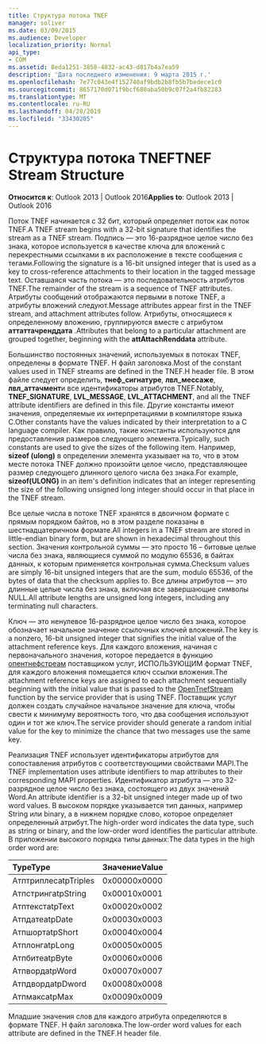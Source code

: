 ```yaml
---
title: Структура потока TNEF
manager: soliver
ms.date: 03/09/2015
ms.audience: Developer
localization_priority: Normal
api_type:
- COM
ms.assetid: 8eda1251-3858-4832-ac43-d817b4a7ea59
description: 'Дата последнего изменения: 9 марта 2015 г.'
ms.openlocfilehash: 7e77c043e4f152740af9bdb2b8fb5b7bedece1c0
ms.sourcegitcommit: 8657170d071f9bcf680aba50b9c07f2a4fb82283
ms.translationtype: MT
ms.contentlocale: ru-RU
ms.lasthandoff: 04/28/2019
ms.locfileid: "33430205"
---
```

# <a name="tnef-stream-structure"></a><span data-ttu-id="23789-103">Структура потока TNEF</span><span class="sxs-lookup"><span data-stu-id="23789-103">TNEF Stream Structure</span></span>

  
  
<span data-ttu-id="23789-104">**Относится к**: Outlook 2013 | Outlook 2016</span><span class="sxs-lookup"><span data-stu-id="23789-104">**Applies to**: Outlook 2013 | Outlook 2016</span></span> 
  
<span data-ttu-id="23789-105">Поток TNEF начинается с 32 бит, который определяет поток как поток TNEF.</span><span class="sxs-lookup"><span data-stu-id="23789-105">A TNEF stream begins with a 32-bit signature that identifies the stream as a TNEF stream.</span></span> <span data-ttu-id="23789-106">Подпись — это 16-разрядное целое число без знака, которое используется в качестве ключа для вложений с перекрестными ссылками в их расположение в тексте сообщения с тегами.</span><span class="sxs-lookup"><span data-stu-id="23789-106">Following the signature is a 16-bit unsigned integer that is used as a key to cross-reference attachments to their location in the tagged message text.</span></span> <span data-ttu-id="23789-107">Оставшаяся часть потока — это последовательность атрибутов TNEF.</span><span class="sxs-lookup"><span data-stu-id="23789-107">The remainder of the stream is a sequence of TNEF attributes.</span></span> <span data-ttu-id="23789-108">Атрибуты сообщений отображаются первыми в потоке TNEF, а атрибуты вложений следуют.</span><span class="sxs-lookup"><span data-stu-id="23789-108">Message attributes appear first in the TNEF stream, and attachment attributes follow.</span></span> <span data-ttu-id="23789-109">Атрибуты, относящиеся к определенному вложению, группируются вместе с атрибутом **аттаттачренддата** .</span><span class="sxs-lookup"><span data-stu-id="23789-109">Attributes that belong to a particular attachment are grouped together, beginning with the **attAttachRenddata** attribute.</span></span> 
  
<span data-ttu-id="23789-110">Большинство постоянных значений, используемых в потоках TNEF, определены в формате TNEF. H файл заголовка.</span><span class="sxs-lookup"><span data-stu-id="23789-110">Most of the constant values used in TNEF streams are defined in the TNEF.H header file.</span></span> <span data-ttu-id="23789-111">В этом файле следует определить, **тнеф_сигнатуре**, **лвл_мессаже**, **лвл_аттачмент**и все идентификаторы атрибутов TNEF.</span><span class="sxs-lookup"><span data-stu-id="23789-111">Notably, **TNEF_SIGNATURE**, **LVL_MESSAGE**, **LVL_ATTACHMENT**, and all the TNEF attribute identifiers are defined in this file.</span></span> <span data-ttu-id="23789-112">Другие константы имеют значения, определяемые их интерпретациями в компиляторе языка C.</span><span class="sxs-lookup"><span data-stu-id="23789-112">Other constants have the values indicated by their interpretation to a C language compiler.</span></span> <span data-ttu-id="23789-113">Как правило, такие константы используются для предоставления размеров следующего элемента.</span><span class="sxs-lookup"><span data-stu-id="23789-113">Typically, such constants are used to give the sizes of the following item.</span></span> <span data-ttu-id="23789-114">Например, **sizeof (ulong)** в определении элемента указывает на то, что в этом месте потока TNEF должно произойти целое число, представляющее размер следующего длинного целого числа без знака.</span><span class="sxs-lookup"><span data-stu-id="23789-114">For example, **sizeof(ULONG)** in an item's definition indicates that an integer representing the size of the following unsigned long integer should occur in that place in the TNEF stream.</span></span> 
  
<span data-ttu-id="23789-115">Все целые числа в потоке TNEF хранятся в двоичном формате с прямым порядком байтов, но в этом разделе показаны в шестнадцатеричном формате.</span><span class="sxs-lookup"><span data-stu-id="23789-115">All integers in a TNEF stream are stored in little-endian binary form, but are shown in hexadecimal throughout this section.</span></span> <span data-ttu-id="23789-116">Значения контрольной суммы — это просто 16 – битовые целые числа без знака, являющиеся суммой по модулю 65536, в байтах данных, к которым применяется контрольная сумма.</span><span class="sxs-lookup"><span data-stu-id="23789-116">Checksum values are simply 16-bit unsigned integers that are the sum, modulo 65536, of the bytes of data that the checksum applies to.</span></span> <span data-ttu-id="23789-117">Все длины атрибутов — это длинные целые числа без знака, включая все завершающие символы NULL.</span><span class="sxs-lookup"><span data-stu-id="23789-117">All attribute lengths are unsigned long integers, including any terminating null characters.</span></span>
  
<span data-ttu-id="23789-118">Ключ — это ненулевое 16-разрядное целое число без знака, которое обозначает начальное значение ссылочных ключей вложений.</span><span class="sxs-lookup"><span data-stu-id="23789-118">The key is a nonzero, 16-bit unsigned integer that signifies the initial value of the attachment reference keys.</span></span> <span data-ttu-id="23789-119">Для каждого вложения, начиная с первоначального значения, которое передается в функцию [опентнефстреам](opentnefstream.md) поставщиком услуг, ИСПОЛЬЗУЮЩИМ формат TNEF, для каждого вложения помещается ключ ссылки вложения.</span><span class="sxs-lookup"><span data-stu-id="23789-119">The attachment reference keys are assigned to each attachment sequentially beginning with the initial value that is passed to the [OpenTnefStream](opentnefstream.md) function by the service provider that is using TNEF.</span></span> <span data-ttu-id="23789-120">Поставщик услуг должен создать случайное начальное значение для ключа, чтобы свести к минимуму вероятность того, что два сообщения используют один и тот же ключ.</span><span class="sxs-lookup"><span data-stu-id="23789-120">The service provider should generate a random initial value for the key to minimize the chance that two messages use the same key.</span></span> 
  
<span data-ttu-id="23789-121">Реализация TNEF использует идентификаторы атрибутов для сопоставления атрибутов с соответствующими свойствами MAPI.</span><span class="sxs-lookup"><span data-stu-id="23789-121">The TNEF implementation uses attribute identifiers to map attributes to their corresponding MAPI properties.</span></span> <span data-ttu-id="23789-122">Идентификатор атрибута — это 32-разрядное целое число без знака, состоящего из двух значений Word.</span><span class="sxs-lookup"><span data-stu-id="23789-122">An attribute identifier is a 32-bit unsigned integer made up of two word values.</span></span> <span data-ttu-id="23789-123">В высоком порядке указывается тип данных, например String или binary, а в нижнем порядке слово, которое определяет определенный атрибут.</span><span class="sxs-lookup"><span data-stu-id="23789-123">The high-order word indicates the data type, such as string or binary, and the low-order word identifies the particular attribute.</span></span> <span data-ttu-id="23789-124">В приложении высокого порядка типы данных:</span><span class="sxs-lookup"><span data-stu-id="23789-124">The data types in the high order word are:</span></span>
  
|<span data-ttu-id="23789-125">**Type**</span><span class="sxs-lookup"><span data-stu-id="23789-125">**Type**</span></span>|<span data-ttu-id="23789-126">**Значение**</span><span class="sxs-lookup"><span data-stu-id="23789-126">**Value**</span></span>|
|:-----|:-----|
|<span data-ttu-id="23789-127">Атптриплес</span><span class="sxs-lookup"><span data-stu-id="23789-127">atpTriples</span></span>  <br/> |<span data-ttu-id="23789-128">0x0000</span><span class="sxs-lookup"><span data-stu-id="23789-128">0x0000</span></span>  <br/> |
|<span data-ttu-id="23789-129">Атпстринг</span><span class="sxs-lookup"><span data-stu-id="23789-129">atpString</span></span>  <br/> |<span data-ttu-id="23789-130">0x0001</span><span class="sxs-lookup"><span data-stu-id="23789-130">0x0001</span></span>  <br/> |
|<span data-ttu-id="23789-131">Атптекст</span><span class="sxs-lookup"><span data-stu-id="23789-131">atpText</span></span>  <br/> |<span data-ttu-id="23789-132">0x0002</span><span class="sxs-lookup"><span data-stu-id="23789-132">0x0002</span></span>  <br/> |
|<span data-ttu-id="23789-133">Атпдате</span><span class="sxs-lookup"><span data-stu-id="23789-133">atpDate</span></span>  <br/> |<span data-ttu-id="23789-134">0x0003</span><span class="sxs-lookup"><span data-stu-id="23789-134">0x0003</span></span>  <br/> |
|<span data-ttu-id="23789-135">Атпшорт</span><span class="sxs-lookup"><span data-stu-id="23789-135">atpShort</span></span>  <br/> |<span data-ttu-id="23789-136">0x0004</span><span class="sxs-lookup"><span data-stu-id="23789-136">0x0004</span></span>  <br/> |
|<span data-ttu-id="23789-137">Атплонг</span><span class="sxs-lookup"><span data-stu-id="23789-137">atpLong</span></span>  <br/> |<span data-ttu-id="23789-138">0x0005</span><span class="sxs-lookup"><span data-stu-id="23789-138">0x0005</span></span>  <br/> |
|<span data-ttu-id="23789-139">Атпбите</span><span class="sxs-lookup"><span data-stu-id="23789-139">atpByte</span></span>  <br/> |<span data-ttu-id="23789-140">0x0006</span><span class="sxs-lookup"><span data-stu-id="23789-140">0x0006</span></span>  <br/> |
|<span data-ttu-id="23789-141">Атпворд</span><span class="sxs-lookup"><span data-stu-id="23789-141">atpWord</span></span>  <br/> |<span data-ttu-id="23789-142">0x0007</span><span class="sxs-lookup"><span data-stu-id="23789-142">0x0007</span></span>  <br/> |
|<span data-ttu-id="23789-143">Атпдворд</span><span class="sxs-lookup"><span data-stu-id="23789-143">atpDword</span></span>  <br/> |<span data-ttu-id="23789-144">0x0008</span><span class="sxs-lookup"><span data-stu-id="23789-144">0x0008</span></span>  <br/> |
|<span data-ttu-id="23789-145">Атпмакс</span><span class="sxs-lookup"><span data-stu-id="23789-145">atpMax</span></span>  <br/> |<span data-ttu-id="23789-146">0x0009</span><span class="sxs-lookup"><span data-stu-id="23789-146">0x0009</span></span>  <br/> |
   
<span data-ttu-id="23789-147">Младшие значения слов для каждого атрибута определяются в формате TNEF. H файл заголовка.</span><span class="sxs-lookup"><span data-stu-id="23789-147">The low-order word values for each attribute are defined in the TNEF.H header file.</span></span>
  

